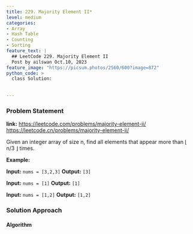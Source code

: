```yaml
---
title: 229. Majority Element II*
level: medium
categories:
- Array
- Hash Table
- Counting
- Sorting
feature_text: |
  ## LeetCode 229. Majority Element II
  Post by ailswan Oct.10, 2023
feature_image: "https://picsum.photos/2560/600?image=872"
python_code: >
  class Solution:
        
   
---
```


### Problem Statement
**link:**
https://leetcode.com/problems/majority-element-ii/
https://leetcode.cn/problems/majority-element-ii/
 
Given an integer array of size n, find all elements that appear more than ⌊ n/3 ⌋ times.

**Example:**

**Input:** `nums = [3,2,3]`
**Output:** `[3]`
 
**Input:** `nums = [1]`
**Output:** `[1]`
 
**Input:** `nums = [1,2]`
**Output:** `[1,2]`

### Solution Approach
 
#### Algorithm
 